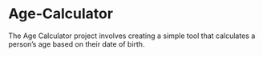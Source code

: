 # Age-Calculator
The Age Calculator project involves creating a simple tool that calculates a person’s age based on their date of birth.
